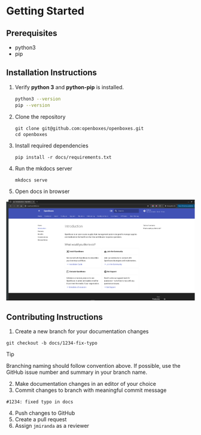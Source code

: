 # Getting Started 

## Prerequisites
* python3 
* pip

## Installation Instructions

1. Verify **python 3** and **python-pip** is installed. 
    ```sh
    python3 --version
    pip --version
    ```

1. Clone the repository
    ```shell
    git clone git@github.com:openboxes/openboxes.git
    cd openboxes
    ```

1. Install required dependencies
    ```shell
    pip install -r docs/requirements.txt
    ```

1. Run the mkdocs server
    ```shell
    mkdocs serve
    ```
1. Open docs in browser

[<img src="./assets/img/mkdocs.png">](http://localhost:8000)

## Contributing Instructions

1. Create a new branch for your documentation changes
```shell
git checkout -b docs/1234-fix-typo
```

> [!TIP]
>   Branching naming should follow convention above. If possible, use the GitHub issue number 
>   and summary in your branch name.

2. Make documentation changes in an editor of your choice
3. Commit changes to branch with meaningful commit message 
```
#1234: fixed typo in docs
```
4. Push changes to GitHub
5. Create a pull request
6. Assign `jmiranda` as a reviewer
